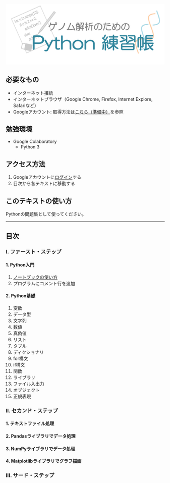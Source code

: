 ![ゲノム解析のためのPython練習帳](https://github.com/qqep685d/MyIMGs/blob/master/logo/python_exercises.png?raw=true "logo")

## 必要なもの
- インターネット接続
- インターネットブラウザ（Google Chrome, Firefox, Internet Explore, Safariなど）
- Googleアカウント: 取得方法は[こちら（準備中）]()を参照  

## 勉強環境
- Google Colaboratory
	- Python 3

## アクセス方法
1. Googleアカウントに[ログイン](https://accounts.google.com/ServiceLogin)する
1. 目次から各テキストに移動する

## このテキストの使い方
Pythonの問題集として使ってください。  

---

## 目次

### I. ファースト・ステップ

#### 1. Python入門
1. [ノートブックの使い方](https://colab.research.google.com/github/qqep685d/Python_exercises/blob/master/textbook/exercises/I-1-01.ipynb)
1. プログラムにコメント行を追加

#### 2. Python基礎
1. 変数
1. データ型
1. 文字列
1. 数値
1. 真偽値
1. リスト
1. タプル
1. ディクショナリ
1. for構文
1. if構文
1. 関数
1. ライブラリ
1. ファイル入出力
1. オブジェクト
1. 正規表現

### II. セカンド・ステップ

#### 1. テキストファイル処理

#### 2. Pandasライブラリでデータ処理

#### 3. NumPyライブラリでデータ処理

#### 4. Matplotlibライブラリでグラフ描画

### III. サード・ステップ
